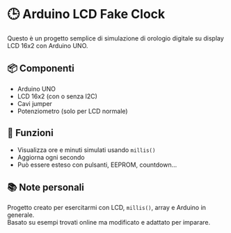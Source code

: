 

# 🕒 Arduino LCD Fake Clock

Questo è un progetto semplice di simulazione di orologio digitale su display LCD 16x2 con Arduino UNO.

## 📦 Componenti
- Arduino UNO
- LCD 16x2 (con o senza I2C)
- Cavi jumper
- Potenziometro (solo per LCD normale)

## 🧠 Funzioni
- Visualizza ore e minuti simulati usando `millis()`
- Aggiorna ogni secondo
- Può essere esteso con pulsanti, EEPROM, countdown...


## 📚 Note personali
Progetto creato per esercitarmi con LCD, `millis()`, array e Arduino in generale.  
Basato su esempi trovati online ma modificato e adattato per imparare.
